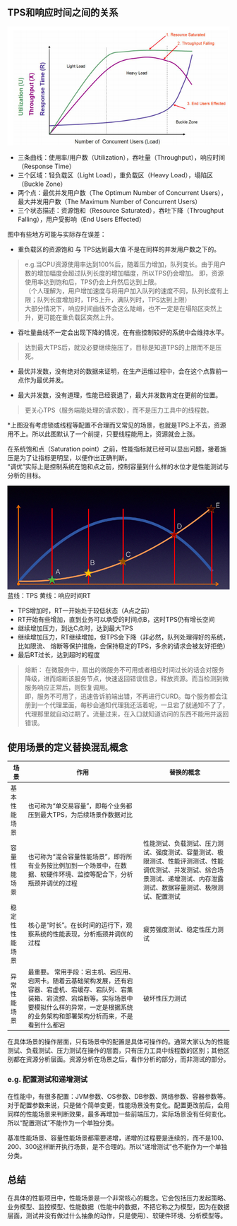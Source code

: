 ## TPS和响应时间之间的关系
![图1](https://github.com/zhengxiaoyu59/Notes/blob/master/%E6%80%A7%E8%83%BD%E6%B5%8B%E8%AF%95%E5%AE%9E%E6%88%9830%E8%AE%B2/images/021.png?raw=true)  
* 三条曲线：使用率/用户数（Utilization），吞吐量（Throughput），响应时间（Response Time）  
* 三个区域：轻负载区（Light Load），重负载区（Heavy Load），塌陷区（Buckle Zone）  
* 两个点：最优并发用户数（The Optimum Number of Concurrent Users），最大并发用户数（The Maximum Number of Concurrent Users）  
* 三个状态描述：资源饱和（Resource Saturated），吞吐下降（Throughput Falling），用户受影响（End Users Effected）  

图中有些地方可能与实际存在误差：  
* 重负载区的资源饱和 与 TPS达到最大值 不是在同样的并发用户数之下的。  
> e.g.当CPU资源使用率达到100%后，随着压力增加，队列变长。由于用户数的增加幅度会超过队列长度的增加幅度，所以TPS仍会增加。
即，资源使用率达到饱和后，TPS仍会上升然后达到上限。  
（个人理解为，用户增加速度与将用户加入队列的速度不同，队列长度有上限；队列长度增加时，TPS上升，满队列时，TPS达到上限）  
大部分情况下，响应时间曲线不会这么陡峭，也不一定是在塌陷区突然上升，更可能在重负载区突然上升。  

* 吞吐量曲线不一定会出现下降的情况，在有些控制较好的系统中会维持水平。
> 达到最大TPS后，就没必要继续施压了，目标是知道TPS的上限而不是压死。  

* 最优并发数，没有绝对的数据来证明，在生产运维过程中，会在这个点靠前一点作为最优并发。

* 最大并发数，没有道理，性能已经衰退了，最大并发数肯定在更前的位置。
> 更关心TPS（服务端能处理的请求数），而不是压力工具中的线程数。  

*上图没有考虑锁或线程等配置不合理而又常见的场景，也就是TPS上不去，资源用不上。所以此图默认了一个前提，只要线程能用上，资源就会上涨。  

在系统饱和点（Saturation point）之前，性能指标就已经可以显出问题，接着施压是为了让指标更明显，以便作出正确判断。  
“调优”实际上是控制系统在饱和点之前，控制容量到什么样的水位才是性能测试与分析的目标。  


![图2](https://github.com/zhengxiaoyu59/Notes/blob/master/%E6%80%A7%E8%83%BD%E6%B5%8B%E8%AF%95%E5%AE%9E%E6%88%9830%E8%AE%B2/images/022.png?raw=true)  
蓝线：TPS  黄线：响应时间RT  

* TPS增加时，RT一开始处于较低状态（A点之前）
* RT开始有些增加，直到业务可以承受的时间点B，这时TPS仍有增长空间
* 继续增加压力，到达C点时，达到最大TPS
* 继续增加压力，RT继续增加，但TPS会下降（非必然，队列处理得好的系统，比如限流、 熔断等保护措施，会保持稳定的TPS，多余的请求会被友好拒绝）
* 最后RT过长，达到超时的程度
> 熔断： 在微服务中，扇出的微服务不可用或者相应时间过长的话会对服务降级，进而熔断该服务节点，快速返回错误信息，释放资源。而当检测到微服务响应正常后，则恢复调用。  
即，服务不可用了，迅速告诉前端出错，不再进行CURD。每个服务都会注册到一个代理里面，每秒会通知代理我还活着呢，一旦宕了就通知不了了，代理那里就自动过期了。流量过来，在入口就知道访问的东西不能用并返回错误。  

## 使用场景的定义替换混乱概念

| 场景 | 作用 | 替换的概念 |
|  ----  | ----  | ----  |
| 基本性能场景 | 也可称为“单交易容量”，即每个业务都压到最大TPS，为后续场景作数据对比 | |
| 容量性能场景 | 也可称为“混合容量性能场景”，即将所有业务按比例加到一个场景中，在数据、软硬件环境、监控等配合下，分析瓶颈并调优的过程 | 性能测试、负载测试、压力测试、强度测试、容量测试、极限测试、性能评测测试、性能调优测试、并发测试、综合场景测试、递增测试、内存泄露测试、数据容量测试、极限测试、配置测试 |
| 稳定性性能场景 | 核心是“时长”。在长时间的运行下，观察系统的性能表现，分析瓶颈并调优的过程 | 疲劳强度测试、稳定性压力测试 |
| 异常性能场景 | 最重要。  常用手段：宕主机、宕应用、宕网卡。随着云基础架构发展，还有宕容器、宕虚机、宕缓存、宕队列、宕集装箱、宕流控、宕熔断等。实际场景中要模拟什么样的异常，一定是根据系统的业务架构和部署架构分析而来，不是看到什么都宕 | 破坏性压力测试 |

在具体场景的操作层面，只有场景中的配置是具体可操作的。通常大家认为的性能测试、负载测试、压力测试在操作的层面，只有压力工具中线程数的区别；其他区别都在资源分析层面。资源分析在场景之后，看作分析的部分，而非测试的部分。  

### e.g. 配置测试和递增测试

在性能中，有很多配置：JVM参数、OS参数、DB参数、网络参数、容器参数等。对于配置参数来说，只是做个简单变更，性能场景没有变化。配置更改前后，会用同样的性能场景来判断效果，最多再增加一些前端压力，实际场景没有任何变化。所以“配置测试”不能作为一个单独分类。  

基准性能场景、容量性能场景都需要递增，递增的过程要是连续的，而不是100、200、300这样断开执行场景，是不合理的。所以“递增测试”也不能作为一个单独分类。  

## 总结
在具体的性能项目中，性能场景是一个非常核心的概念。它会包括压力发起策略、业务模型、监控模型、性能数据（性能中的数据，不把它称之为模型，因为在数据层面，测试并没有做过什么抽象的动作，只是使用）、软硬件环境、分析模型等。
